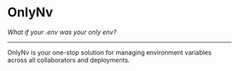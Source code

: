 # OnlyNv
*What if your .env was your only env?*

---

OnlyNv is your one-stop solution for managing environment variables across all collaborators and deployments.
